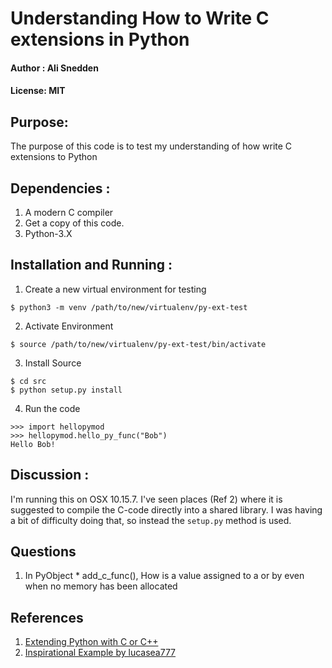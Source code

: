 # Understanding How to Write C extensions in Python
#### Author : Ali Snedden
#### License: MIT
## Purpose:
The purpose of this code is to test my understanding of how write C extensions to 
Python



## Dependencies :
1. A modern C compiler
2. Get a copy of this code.
3. Python-3.X


## Installation and Running :
1. Create a new virtual environment for testing
```
$ python3 -m venv /path/to/new/virtualenv/py-ext-test
```
2. Activate Environment 
```
$ source /path/to/new/virtualenv/py-ext-test/bin/activate
```
3. Install Source
```
$ cd src
$ python setup.py install
```
4. Run the code
```
>>> import hellopymod
>>> hellopymod.hello_py_func("Bob")
Hello Bob!
```

## Discussion : 
I'm running this on OSX 10.15.7. I've seen places (Ref 2) where it is suggested to
compile the C-code directly into a shared library. I was having a bit of difficulty
doing that, so instead the `setup.py` method is used.  


## Questions
1. In PyObject * add_c_func(), How is a value assigned to a or by even when no memory has
   been allocated


## References
1. [Extending Python with C or C++](https://docs.python.org/3/extending/extending.html)
2. [Inspirational Example by lucasea777](https://gist.github.com/lucasea777/8801440f6b622edd3553c8a7304bf94e)
